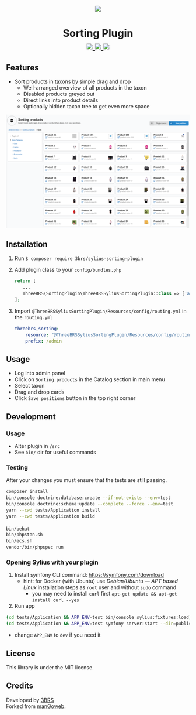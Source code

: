<p align="center">
    <a href="https://www.3brs.com" target="_blank">
        <img src="https://3brs1.fra1.cdn.digitaloceanspaces.com/3brs/logo/3BRS-logo-sylius-200.png"/>
    </a>
</p>

<h1 align="center">
Sorting Plugin
<br />
    <a href="https://packagist.org/packages/3brs/sylius-sorting-plugin" title="License" target="_blank">
        <img src="https://img.shields.io/packagist/l/3brs/sylius-sorting-plugin" />
    </a>
    <a href="https://packagist.org/packages/3brs/sylius-sorting-plugin" title="Version" target="_blank">
        <img src="https://img.shields.io/packagist/v/3brs/sylius-sorting-plugin" />
    </a>
    <a href="https://circleci.com/gh/3BRS/sylius-sorting-plugin" title="Build status" target="_blank">
        <img src="https://circleci.com/gh/3BRS/sylius-sorting-plugin.svg?style=shield" />
    </a>
</h1>

## Features

* Sort products in taxons by simple drag and drop
  * Well-arranged overview of all products in the taxon
  * Disabled products greyed out
  * Direct links into product details
  * Optionally hidden taxon tree to get even more space

<p align="center">
	<img src="https://raw.githubusercontent.com/3BRS/sylius-sorting-plugin/master/doc/sorting.png"/>
</p>

## Installation

1. Run `$ composer require 3brs/sylius-sorting-plugin`
1. Add plugin class to your `config/bundles.php`

   ```php
   return [
      ...
      ThreeBRS\SortingPlugin\ThreeBRSSyliusSortingPlugin::class => ['all' => true],
   ];
   ```

1. Import `@ThreeBRSSyliusSortingPlugin/Resources/config/routing.yml` in the `routing.yml`
   ```yaml
   threebrs_sorting:
       resource: "@ThreeBRSSyliusSortingPlugin/Resources/config/routing.yml"
       prefix: /admin
   ```

## Usage

* Log into admin panel
* Click on `Sorting products` in the Catalog section in main menu
* Select taxon
* Drag and drop cards
* Click `Save positions` button in the top right corner

## Development

### Usage

- Alter plugin in `/src`
- See `bin/` dir for useful commands

### Testing

After your changes you must ensure that the tests are still passing.

```bash
composer install
bin/console doctrine:database:create --if-not-exists --env=test
bin/console doctrine:schema:update --complete --force --env=test
yarn --cwd tests/Application install
yarn --cwd tests/Application build

bin/behat
bin/phpstan.sh
bin/ecs.sh
vendor/bin/phpspec run
```

### Opening Sylius with your plugin

1. Install symfony CLI command: https://symfony.com/download
    - hint: for Docker (with Ubuntu) use _Debian/Ubuntu — APT based
      Linux_ installation steps as `root` user and without `sudo` command
        - you may need to install `curl` first ```apt-get update && apt-get install curl --yes```
2. Run app

```bash
(cd tests/Application && APP_ENV=test bin/console sylius:fixtures:load)
(cd tests/Application && APP_ENV=test symfony server:start --dir=public --port=8080)
```

- change `APP_ENV` to `dev` if you need it

License
-------
This library is under the MIT license.

Credits
-------
Developed by [3BRS](https://3brs.com)<br>
Forked from [manGoweb](https://github.com/mangoweb-sylius/SyliusSortingPlugin).
